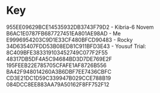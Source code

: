 # Key
955EE09629BCE14535932DB3743F79D2 - Kibria-6 Novem
B6AC1E0787FB687727451EA801AE98AD - Me
E9996954203C9D1E33CF480BFCD90483 - Rocky
34D635407FDD53B08ED81C911BFD3E43 - Yousuf
Trial:
8C409BFE383319103452749C077F2F55
48317DB5DF4A5C94684BD3D7DE769E2F
195FEEB22E785705CFAFE1AF8726B556
BA42F948014260A3B6DBF7EE7436CBFC
CD3E21DC1D59C339947B029CCE788B19
084DCC8EE883AA79A50162F8FF752F12
